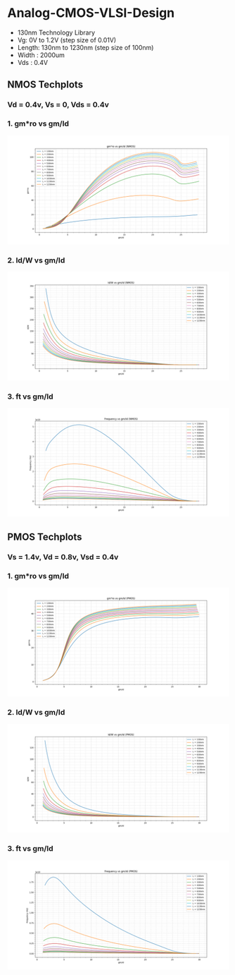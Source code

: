 # Analog-CMOS-VLSI-Design
- 130nm Technology Library
- Vg: 0V to 1.2V (step size of 0.01V)
- Length: 130nm to 1230nm (step size of 100nm)
- Width : 2000um
- Vds : 0.4V
## NMOS Techplots
### Vd = 0.4v, Vs = 0, Vds = 0.4v
### 1. gm*ro vs gm/Id
![image alt](https://github.com/thelikith/Analog-CMOS-VLSI-Design/blob/e3a95b7d3d350d01fc69fbfe69df231be2c0619c/Techplots/NMOS/Figure_1.png)
### 2. Id/W vs gm/Id
![image alt](https://github.com/thelikith/Analog-CMOS-VLSI-Design/blob/e3a95b7d3d350d01fc69fbfe69df231be2c0619c/Techplots/NMOS/Figure_2.png)
### 3. ft vs gm/Id
![image alt](https://github.com/thelikith/Analog-CMOS-VLSI-Design/blob/e3a95b7d3d350d01fc69fbfe69df231be2c0619c/Techplots/NMOS/Figure_3.png)


## PMOS Techplots
### Vs = 1.4v, Vd = 0.8v, Vsd = 0.4v
### 1. gm*ro vs gm/Id
![image alt](https://github.com/thelikith/Analog-CMOS-VLSI-Design/blob/e3a95b7d3d350d01fc69fbfe69df231be2c0619c/Techplots/PMOS/Figure_4.png)
### 2. Id/W vs gm/Id
![image alt](https://github.com/thelikith/Analog-CMOS-VLSI-Design/blob/e3a95b7d3d350d01fc69fbfe69df231be2c0619c/Techplots/PMOS/Figure_5.png)
### 3. ft vs gm/Id
![image alt](https://github.com/thelikith/Analog-CMOS-VLSI-Design/blob/e3a95b7d3d350d01fc69fbfe69df231be2c0619c/Techplots/PMOS/Figure_6.png)
